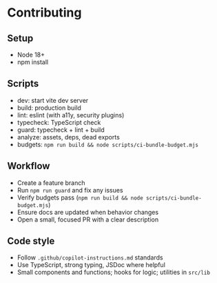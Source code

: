 # Contributing

## Setup
- Node 18+
- npm install

## Scripts
- dev: start vite dev server
- build: production build
- lint: eslint (with a11y, security plugins)
- typecheck: TypeScript check
- guard: typecheck + lint + build
- analyze: assets, deps, dead exports
 - budgets: `npm run build && node scripts/ci-bundle-budget.mjs`

## Workflow
- Create a feature branch
- Run `npm run guard` and fix any issues
- Verify budgets pass (`npm run build && node scripts/ci-bundle-budget.mjs`)
- Ensure docs are updated when behavior changes
- Open a small, focused PR with a clear description

## Code style
- Follow `.github/copilot-instructions.md` standards
- Use TypeScript, strong typing, JSDoc where helpful
- Small components and functions; hooks for logic; utilities in `src/lib`
